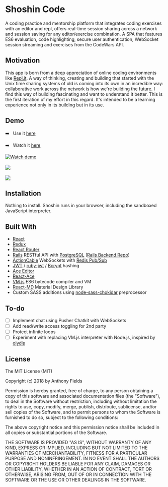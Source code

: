 # Shoshin Code
A coding practice and mentorship platform that integrates coding exercises with an editor and repl, offers real-time session sharing across a network and session saving for any editor/exercise combination. A SPA that features ES6 evaluation, code highlighting, secure user authentication, WebSocket session streaming and exercises from the CodeWars API.

## Motivation
This app is born from a deep appreciation of online coding environments like [Repl.it](https://repl.it). A way of thinking, creating and building that started with the Unix time sharing systems of old is coming into its own in an incredible way: collaborative work across the network is how we're building the future. I find this way of building fascinating and want to understand it better. This is the first iteration of my effort in this regard. It's intended to be a learning experience not only in its building but in its use.

## Demo
➡️  &nbsp; Use it [here](https://shoshin-code-frontend.herokuapp.com/)

➡️  &nbsp; Watch it [here](#)

[![Watch demo](https://i.imgur.com/UrAkFo9.png)](#)
<br></br>
<img src="https://i.imgur.com/0lC6aM3.png">
<br></br>
<img src="https://i.imgur.com/z3TFN0B.png">

## Installation
Nothing to install. Shoshin runs in your browser, including the sandboxed JavaScript interpreter.

## Built With
* [React](https://reactjs.org/)
* [Redux](https://github.com/reduxjs/redux/blob/master/README.md)
* [React Router](https://reacttraining.com/react-router/)
* [Rails](https://rubyonrails.org/) RESTful API with [PostgreSQL](https://www.postgresql.org/) ([Rails Backend Repo](https://github.com/jaf7/shoshin-code-backend))
* [ActionCable](http://guides.rubyonrails.org/action_cable_overview.html) WebSockets with [Redis Pub/Sub](https://redis.io/topics/pubsub)
* [JWT](https://jwt.io/) / [ruby-jwt](https://github.com/jwt/ruby-jwt/blob/master/README.md) / [Bcrypt](https://github.com/codahale/bcrypt-ruby/blob/master/README.md) hashing
* [Ace Editor](https://github.com/ajaxorg/ace/blob/master/Readme.md)
* [React-Ace](https://github.com/securingsincity/react-ace)
* [VM.js](https://github.com/tarruda/vm.js/) ES6 bytecode compiler and VM
* [React-MD](https://react-md.mlaursen.com/) Material Design Library
* Custom SASS additions using [node-sass-chokidar](https://www.npmjs.com/package/node-sass-chokidar) preprocessor

## To-do
 - [ ] Implement chat using Pusher Chatkit with WebSockets
 - [ ] Add read/write access toggling for 2nd party
 - [ ] Protect infinite loops
 - [ ] Experiment with replacing VM.js interpreter with Node.js, inspired by [olydis](https://github.com/olydis/node-in-browser/blob/master/README.md)

## License

The MIT License (MIT)

Copyright (c) 2018 by Anthony Fields

Permission is hereby granted, free of charge, to any person obtaining a copy of this software and associated documentation files (the "Software"), to deal in the Software without restriction, including without limitation the rights to use, copy, modify, merge, publish, distribute, sublicense, and/or sell copies of the Software, and to permit persons to whom the Software is furnished to do so, subject to the following conditions:

The above copyright notice and this permission notice shall be included in all copies or substantial portions of the Software.

THE SOFTWARE IS PROVIDED "AS IS", WITHOUT WARRANTY OF ANY KIND, EXPRESS OR IMPLIED, INCLUDING BUT NOT LIMITED TO THE WARRANTIES OF MERCHANTABILITY, FITNESS FOR A PARTICULAR PURPOSE AND NONINFRINGEMENT. IN NO EVENT SHALL THE AUTHORS OR COPYRIGHT HOLDERS BE LIABLE FOR ANY CLAIM, DAMAGES OR OTHER LIABILITY, WHETHER IN AN ACTION OF CONTRACT, TORT OR OTHERWISE, ARISING FROM, OUT OF OR IN CONNECTION WITH THE SOFTWARE OR THE USE OR OTHER DEALINGS IN THE SOFTWARE.